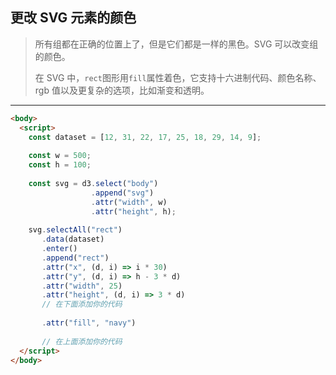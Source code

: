 ## 更改 SVG 元素的颜色

> 所有组都在正确的位置上了，但是它们都是一样的黑色。SVG 可以改变组的颜色。
>
> 在 SVG 中，`rect`图形用`fill`属性着色，它支持十六进制代码、颜色名称、rgb 值以及更复杂的选项，比如渐变和透明。

---

```html
<body>
  <script>
    const dataset = [12, 31, 22, 17, 25, 18, 29, 14, 9];
    
    const w = 500;
    const h = 100;
    
    const svg = d3.select("body")
                  .append("svg")
                  .attr("width", w)
                  .attr("height", h);
    
    svg.selectAll("rect")
       .data(dataset)
       .enter()
       .append("rect")
       .attr("x", (d, i) => i * 30)
       .attr("y", (d, i) => h - 3 * d)
       .attr("width", 25)
       .attr("height", (d, i) => 3 * d)
       // 在下面添加你的代码
       
       .attr("fill", "navy")
       
       // 在上面添加你的代码
  </script>
</body>
```


